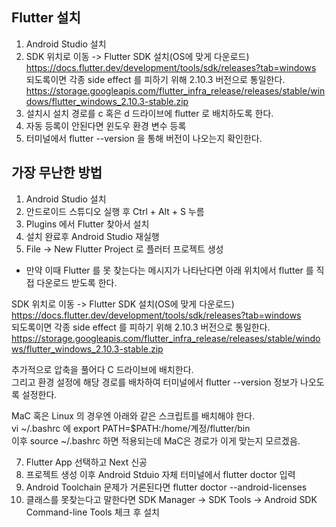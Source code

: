 ## Flutter 설치

1. Android Studio 설치  
2. SDK 위치로 이동 -> Flutter SDK 설치(OS에 맞게 다운로드)  
   https://docs.flutter.dev/development/tools/sdk/releases?tab=windows  
   되도록이면 각종 side effect 를 피하기 위해 2.10.3 버전으로 통일한다.  
   https://storage.googleapis.com/flutter_infra_release/releases/stable/windows/flutter_windows_2.10.3-stable.zip  
4. 설치시 설치 경로를 c 혹은 d 드라이브에 flutter 로 배치하도록 한다.  
5. 자동 등록이 안된다면 윈도우 환경 변수 등록  
6. 터미널에서 flutter --version 을 통해 버전이 나오는지 확인한다.  

## 가장 무난한 방법

1. Android Studio 설치  
2. 안드로이드 스튜디오 실행 후 Ctrl + Alt + S 누름  
3. Plugins 에서 Flutter 찾아서 설치  
4. 설치 완료후 Android Studio 재실행  
5. File -> New Flutter Project 로 플러터 프로젝트 생성  

* 만약 이때 Flutter 를 못 찾는다는 메시지가 나타난다면 아래 위치에서 flutter 를 직접 다운로드 받도록 한다.  

SDK 위치로 이동 -> Flutter SDK 설치(OS에 맞게 다운로드)  
https://docs.flutter.dev/development/tools/sdk/releases?tab=windows  
되도록이면 각종 side effect 를 피하기 위해 2.10.3 버전으로 통일한다.  
https://storage.googleapis.com/flutter_infra_release/releases/stable/windows/flutter_windows_2.10.3-stable.zip  

추가적으로 압축을 풀어다 C 드라이브에 배치한다.  
그리고 환경 설정에 해당 경로를 배차하여 터미널에서 flutter --version 정보가 나오도록 설정한다.  

MaC 혹은 Linux 의 경우엔 아래와 같은 스크립트를 배치해야 한다.  
vi ~/.bashrc 에 export PATH=$PATH:/home/계정/flutter/bin  
이후 source ~/.bashrc 하면 적용되는데 MaC은 경로가 이게 맞는지 모르겠음.  

7. Flutter App 선택하고 Next 신공  
8. 프로젝트 생성 이후 Android Stduio 자체 터미널에서 flutter doctor 입력  
9. Android Toolchain 문제가 거론된다면 flutter doctor --android-licenses  
10. 클래스를 못찾는다고 말한다면 SDK Manager -> SDK Tools -> Android SDK Command-line Tools 체크 후 설치  

